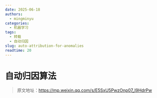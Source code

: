 ```yaml
---
date: 2025-06-18
authors:
  - mingminyu
categories:
  - 机器学习
tags:
  - 转载
  - 自动归因
slug: auto-attribution-for-anomalies
readtime: 20
---
```


# 自动归因算法

> 原文地址：https://mp.weixin.qq.com/s/E5SxU5PwzOnp07_I9HdrPw
